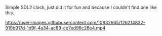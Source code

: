 Simple SDL2 clock, just did it for fun and because I couldn't find one like this.

https://user-images.githubusercontent.com/10832665/126214832-919b917d-1d9f-4a34-ac89-ce7ed96c26e4.mp4
